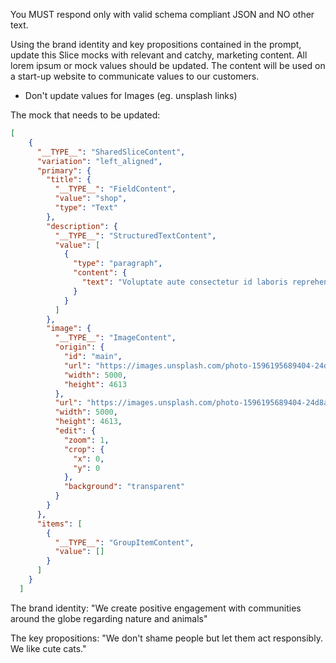 You MUST respond only with valid schema compliant JSON and NO other text.

Using the brand identity and key propositions contained in the prompt, update this Slice mocks with relevant and catchy, marketing content. All lorem ipsum or mock values should be updated. The content will be used on a start-up website to communicate values to our customers.

* Don't update values for Images (eg. unsplash links)

The mock that needs to be updated:
```JSON
[
    {
      "__TYPE__": "SharedSliceContent",
      "variation": "left_aligned",
      "primary": {
        "title": {
          "__TYPE__": "FieldContent",
          "value": "shop",
          "type": "Text"
        },
        "description": {
          "__TYPE__": "StructuredTextContent",
          "value": [
            {
              "type": "paragraph",
              "content": {
                "text": "Voluptate aute consectetur id laboris reprehenderit ex culpa sint irure qui irure dolor et reprehenderit. Velit laboris anim fugiat incididunt sit eu eiusmod non nostrud magna sint."
              }
            }
          ]
        },
        "image": {
          "__TYPE__": "ImageContent",
          "origin": {
            "id": "main",
            "url": "https://images.unsplash.com/photo-1596195689404-24d8a8d1c6ea",
            "width": 5000,
            "height": 4613
          },
          "url": "https://images.unsplash.com/photo-1596195689404-24d8a8d1c6ea",
          "width": 5000,
          "height": 4613,
          "edit": {
            "zoom": 1,
            "crop": {
              "x": 0,
              "y": 0
            },
            "background": "transparent"
          }
        }
      },
      "items": [
        {
          "__TYPE__": "GroupItemContent",
          "value": []
        }
      ]
    }
  ]
```

The brand identity: "We create positive engagement with communities around the globe regarding nature and animals"

The key propositions: "We don't shame people but let them act responsibly. We like cute cats."